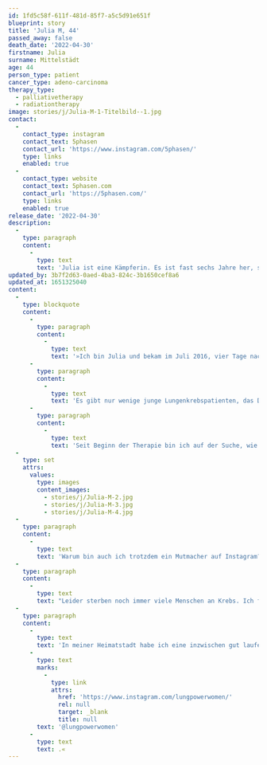 ```yaml
---
id: 1fd5c58f-611f-481d-85f7-a5c5d91e651f
blueprint: story
title: 'Julia M, 44'
passed_away: false
death_date: '2022-04-30'
firstname: Julia
surname: Mittelstädt
age: 44
person_type: patient
cancer_type: adeno-carcinoma
therapy_type:
  - palliativetherapy
  - radiationtherapy
image: stories/j/Julia-M-1-Titelbild--1.jpg
contact:
  -
    contact_type: instagram
    contact_text: 5phasen
    contact_url: 'https://www.instagram.com/5phasen/'
    type: links
    enabled: true
  -
    contact_type: website
    contact_text: 5phasen.com
    contact_url: 'https://5phasen.com/'
    type: links
    enabled: true
release_date: '2022-04-30'
description:
  -
    type: paragraph
    content:
      -
        type: text
        text: 'Julia ist eine Kämpferin. Es ist fast sechs Jahre her, seit sie die Diagnose Adenokarzinom der Lunge bekam. Heute macht sich Julia für andere Patient:innen mit ähnlicher Diagnose stark, sie spricht über Themen, über die niemand sprechen möchte. Die Palliativ-Therapie. Danke für deine Offenheit, liebe Julia!'
updated_by: 3b7f2d63-0aed-4ba3-824c-3b1650cef8a6
updated_at: 1651325040
content:
  -
    type: blockquote
    content:
      -
        type: paragraph
        content:
          -
            type: text
            text: '»Ich bin Julia und bekam im Juli 2016, vier Tage nach meiner Hochzeit, die Diagnose: Adenokarzinom in der Lunge, Metastasen in Lunge, Lymphknoten und Gehirn, Stadium 4. Ein Todesurteil – meint man.'
      -
        type: paragraph
        content:
          -
            type: text
            text: 'Es gibt nur wenige junge Lungenkrebspatienten, das Durchschnittsalter liegt bei 75 Jahren. Deshalb wurde auch direkt eine Genanalyse angeordnet und herauskam die Genmutation ALK, für die es eine zielgerichtete Therapie gibt. Die Hirnmetastasen wurden mit einem Gamma Knife entfernt. Seit sechs Jahren bekomme ich Tabletten, die das Wachstum des Tumors hemmen und werde palliativ behandelt. Dreimal haben sich bisher Resistenzen entwickelt, dreimal mit neuen Hirnmetastasen. Jetzt bin ich bei meinem letzten, für mich zugelassenen, Medikament.'
      -
        type: paragraph
        content:
          -
            type: text
            text: 'Seit Beginn der Therapie bin ich auf der Suche, wie dieses seltsame neue Leben im palliativen Niemandsland bewältigt werden kann. Wie soll ich leben? So, als hätte ich nicht mehr viel Zeit? So, als würde ich noch unendlich lange leben? Was fange ich mit Hoffnung an, was mit Angst? Mit wem kann ich mich austauschen? Denn als junger Lungenkrebspatient ist man alleine, hat überhaupt keinen Kontakt zu anderen Krebspatienten. Und dann gibt es da noch diese unsichtbare Grenzlinie zwischen den Patienten, die kurativ oder palliativ behandelt werden. All dies beschäftigt mich auf meinem Instagram-Account, der auch Erinnerung sein soll – an mich, irgendwann.'
  -
    type: set
    attrs:
      values:
        type: images
        content_images:
          - stories/j/Julia-M-2.jpg
          - stories/j/Julia-M-3.jpg
          - stories/j/Julia-M-4.jpg
  -
    type: paragraph
    content:
      -
        type: text
        text: 'Warum bin auch ich trotzdem ein Mutmacher auf Instagram? Da draußen gibt es viele wie mich, die jahrelang palliativ behandelt werden, aber auch wissen, dass sie am Krebs sterben werden. Und es gibt, im Gegensatz zu den kurativen Patienten, fast keine Unterstützung für sie. Ich möchte Mut machen und zeigen, dass man diese Situation annehmen und akzeptieren kann, dass man sie gestalten kann. Mut machen, sich mit dem eigenen Sterben auseinanderzusetzen, sich vorzubereiten und sich darüber Gedanken zu machen.'
  -
    type: paragraph
    content:
      -
        type: text
        text: "Leider sterben noch immer viele Menschen an Krebs. Ich finde, diese Menschen haben Mutmacher doch 1000x nötiger, als jeder Krebspatient, der seiner Genesung optimistisch entgegensehen darf, aber natürlich auch Unterstützung braucht. Aber es gibt so wenige Menschen, die offen über die Palliativ-Therapie sprechen\_…"
  -
    type: paragraph
    content:
      -
        type: text
        text: 'In meiner Heimatstadt habe ich eine inzwischen gut laufende Selbsthilfegruppe für Palliativ-Patienten gegründet und hier bei Instagram endlich andere wie mich gefunden, die '
      -
        type: text
        marks:
          -
            type: link
            attrs:
              href: 'https://www.instagram.com/lungpowerwomen/'
              rel: null
              target: _blank
              title: null
        text: '@lungpowerwomen'
      -
        type: text
        text: .«
---
```

